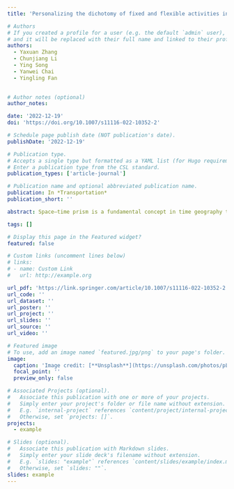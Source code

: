 ```yaml
---
title: 'Personalizing the dichotomy of fixed and flexible activities in everyday life: deriving prism anchors from GPS-enabled survey data'

# Authors
# If you created a profile for a user (e.g. the default `admin` user), write the username (folder name) here
# and it will be replaced with their full name and linked to their profile.
authors:
  - Yaxuan Zhang
  - Chunjiang Li
  - Ying Song
  - Yanwei Chai
  - Yingling Fan
  

# Author notes (optional)
author_notes:

date: '2022-12-19'
doi: 'https://doi.org/10.1007/s11116-022-10352-2'

# Schedule page publish date (NOT publication's date).
publishDate: '2022-12-19'

# Publication type.
# Accepts a single type but formatted as a YAML list (for Hugo requirements).
# Enter a publication type from the CSL standard.
publication_types: ['article-journal']

# Publication name and optional abbreviated publication name.
publication: In *Transportation*
publication_short: ''

abstract: Space–time prism is a fundamental concept in time geography that can model an individual’s accessibility to resources under space–time constraints. A prism anchor is often defined by work, school, or home activity with a fixed location and schedule. Trips and other activities are relatively flexible and scheduled between prism anchors. This fixity-flexibility dichotomy may not capture the increasing complexity of human mobility behaviors or variations among individuals. Recent developments in location-aware technologies allow us to collect person-level mobility data with detailed space–time paths and contextual information. This article develops methods to extract prism anchors from these GPS-based survey data and examines whether home, work, and school activities can always be used to define prism anchors for everyone. To illustrate our methods, we use data collected in Minnesota and Beijing as two study cases. Results in both study cases suggest that not everyone has home, work, or school anchors, and people with the same socio-demographic background tend to have similar anchor types. By deriving home, work, and school anchors, we can better understand how a person’s everyday schedules are governed by home, work, and school and refine person-based accessibility measures.

tags: []

# Display this page in the Featured widget?
featured: false

# Custom links (uncomment lines below)
# links:
# - name: Custom Link
#   url: http://example.org

url_pdf: 'https://link.springer.com/article/10.1007/s11116-022-10352-2'
url_code: ''
url_dataset: ''
url_poster: ''
url_project: ''
url_slides: ''
url_source: ''
url_video: ''

# Featured image
# To use, add an image named `featured.jpg/png` to your page's folder.
image:
  caption: 'Image credit: [**Unsplash**](https://unsplash.com/photos/pLCdAaMFLTE)'
  focal_point: ''
  preview_only: false

# Associated Projects (optional).
#   Associate this publication with one or more of your projects.
#   Simply enter your project's folder or file name without extension.
#   E.g. `internal-project` references `content/project/internal-project/index.md`.
#   Otherwise, set `projects: []`.
projects:
  - example

# Slides (optional).
#   Associate this publication with Markdown slides.
#   Simply enter your slide deck's filename without extension.
#   E.g. `slides: "example"` references `content/slides/example/index.md`.
#   Otherwise, set `slides: ""`.
slides: example
---
```

